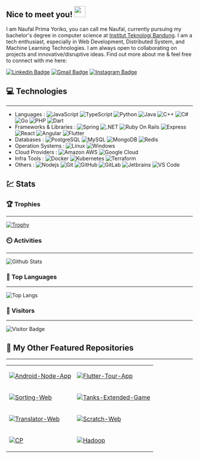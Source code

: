 ## Nice to meet you! <img src="https://raw.githubusercontent.com/aemmadi/aemmadi/master/wave.gif" width="30px">

I am Naufal Prima Yoriko, you can call me Naufal, currently pursuing my bachelor's degree in computer science at [Institut Teknologi Bandung](https://itb.ac.id/). I am a tech enthusiast, especially in Web Development, Distributed System, and Machine Learning Technologies. I am always open to collaborating on projects and innovative/disruptive ideas. Find out more about me & feel free to connect with me here:

[![Linkedin Badge](https://img.shields.io/badge/-Naufal%20Prima%20Yoriko-blue?logo=Linkedin&logoColor=white&link=https://www.linkedin.com/in/naufal-prima-yoriko-799622a8/)](https://www.linkedin.com/in/naufal-prima-yoriko-799622a8/)
[![Gmail Badge](https://img.shields.io/badge/-primayoriko@gmail.com-c14438?logo=Gmail&logoColor=white&link=mailto:primayoriko@gmail.com)](mailto:primayoriko@gmail.com)
[![Instagram Badge](https://img.shields.io/badge/-primayoriko-purple?logo=instagram&logoColor=white&link=https://instagram.com/primayoriko/)](https://instagram.com/primayoriko)


## :computer: Technologies

-------

- Languages : ![JavaScript](https://img.shields.io/badge/-JavaScript-black?logo=javascript&logoColor=yellow) ![TypeScript](https://img.shields.io/badge/-TypeScript-E2E2E2?logo=typescript) ![Python](https://img.shields.io/badge/-Python-yellow?logo=Python) ![Java](https://img.shields.io/badge/-Java-E34F26?logo=java) ![C++](https://img.shields.io/badge/-C++-00599C?logo=c&logoColor=white) ![C#](https://img.shields.io/badge/-C%23-430098?logo=c&logoColor=white) ![Go](https://img.shields.io/badge/-Golang-EAEAEA?logo=go) ![PHP](https://img.shields.io/badge/-PHP-black?logo=php) ![Dart](https://img.shields.io/badge/-Dart-00599C?logo=dart)
- Frameworks & Libraries : ![Spring](https://img.shields.io/badge/-Spring-EEEEEE?logo=Spring&logoColor=green) ![.NET](https://img.shields.io/badge/-ASP.NET-75B9DE?logo=.NET&logoColor=00599C) ![Ruby On Rails](https://img.shields.io/badge/-Ruby%20on%20Rails-EEEEEE?logo=ruby-on-rails&logoColor=red) ![Express](https://img.shields.io/badge/-Express.JS-yellow?logo=Express&logoColor=black) ![React](https://img.shields.io/badge/-React-black?logo=react) ![Angular](https://img.shields.io/badge/-Angular-red?logo=angular) ![Flutter](https://img.shields.io/badge/-Flutter-00599C?logo=flutter) 
- Databases : ![PostgreSQL](https://img.shields.io/badge/-PostgreSQL-336791?logo=postgresql) ![MySQL](https://img.shields.io/badge/-MySQL-DABA71?logo=mysql) ![MongoDB](https://img.shields.io/badge/-MongoDB-black?logo=mongodb) ![Redis](https://img.shields.io/badge/-Redis-black?logo=Redis)
- Operation Systems : ![Linux](https://img.shields.io/badge/-Linux-FCA121?logo=linux&logoColor=black) ![Windows](https://img.shields.io/badge/-Windows-00599C?logo=windows)
- Cloud Providers : ![Amazon AWS](https://img.shields.io/badge/Amazon%20AWS-232F3E?logo=amazon-aws) ![Google Cloud](https://img.shields.io/badge/Google%20Cloud-EEEEEE?logo=google-cloud) 
- Infra Tools : ![Docker](https://img.shields.io/badge/-Docker-0db7e5?logo=docker&logoColor=white) ![Kubernetes](https://img.shields.io/badge/-Kubernetes-EEEEEE?logo=kubernetes) ![Terraform](https://img.shields.io/badge/-Terraform-EEEEEE?logo=terraform&logoColor=8d8dcc)
- Others : ![Nodejs](https://img.shields.io/badge/-Nodejs-black?logo=Node.js) ![Git](https://img.shields.io/badge/-Git-E3EEE3?logo=git) ![GitHub](https://img.shields.io/badge/-GitHub-181717?logo=github) ![GitLab](https://img.shields.io/badge/-GitLab-FCA121?logo=gitlab) ![Jetbrains](https://img.shields.io/badge/-Jetbrains%20IDE-black?logo=Jetbrains) ![VS Code](https://img.shields.io/badge/-VS%20Code-007ACC?logo=visual-studio-code) 
<!-- ![GraphQL](https://img.shields.io/badge/-GraphQL-E10098?logo=graphql) -->
<!-- 
![Microsoft Azure](https://img.shields.io/badge/Microsoft%20Azure-232F7E?logo=microsoft-azure) -->


## :chart: Stats

### :trophy: Trophies

-------

[![Trophy](https://github-profile-trophy.vercel.app/?username=primayoriko&margin-w=15&column=7&title=MultiLanguage,Organizations,Commit,PullRequest,Repositories,Followers)](https://github.com/ryo-ma/github-profile-trophy)

### :timer_clock: Activities

-------

![Github Stats](https://github-readme-stats.vercel.app/api?username=primayoriko&count_private=true&show_icons=true&include_all_commits=true)

### :scroll: Top Languages

-------

![Top Langs](https://github-readme-stats.vercel.app/api/top-langs/?langs_count=10&username=primayoriko&hide=tex,css,scss,html,jupyter%20notebook&layout=compact)

<!-- [![Top Langs](https://github-readme-stats.vercel.app/api/top-langs/?username=primayoriko)](https://github.com/anuraghazra/github-readme-stats) -->

### :walking: Visitors

-------

![Visitor Badge](https://visitor-badge.laobi.icu/badge?page_id=primayoriko)

## :orange_book: My Other Featured Repositories

-------
<table>

<tr>
<td>

[![Android-Node-App](https://github-readme-stats.vercel.app/api/pin/?username=primayoriko&repo=android-note-app)](https://github.com/primayoriko/android-note-app)

</td>
<td>

[![Flutter-Tour-App](https://github-readme-stats.vercel.app/api/pin/?username=primayoriko&repo=tour-place-app)](https://github.com/primayoriko/tour-place-app)

</td>
</tr>

<tr>
<td>

[![Sorting-Web](https://github-readme-stats.vercel.app/api/pin/?username=primayoriko&repo=sorting-animation-web)](https://github.com/primayoriko/sorting-animation-web)

</td>
<td>

[![Tanks-Extended-Game](https://github-readme-stats.vercel.app/api/pin/?username=primayoriko&repo=tanks-extended-game)](https://github.com/primayoriko/tanks-extended-game)

</td>
</tr>

<tr>
<td>

[![Translator-Web](https://github-readme-stats.vercel.app/api/pin/?username=primayoriko&repo=indo-sundanese-translator)](https://github.com/primayoriko/indo-sundanese-translator)

</td>
<td>

[![Scratch-Web](https://github-readme-stats.vercel.app/api/pin/?username=primayoriko&repo=scratch-website-collection)](https://github.com/primayoriko/scratch-website-collection)

</td>
</tr>

<tr>
<td>

[![CP](https://github-readme-stats.vercel.app/api/pin/?username=primayoriko&repo=problem-solving-solution)](https://github.com/primayoriko/problem-solving-solution)

</td>
<td>

[![Hadoop](https://github-readme-stats.vercel.app/api/pin/?username=primayoriko&repo=hadoop-mapreduce-demo)](https://github.com/primayoriko/hadoop-mapreduce-demo)

</td>
</tr>

</table>
